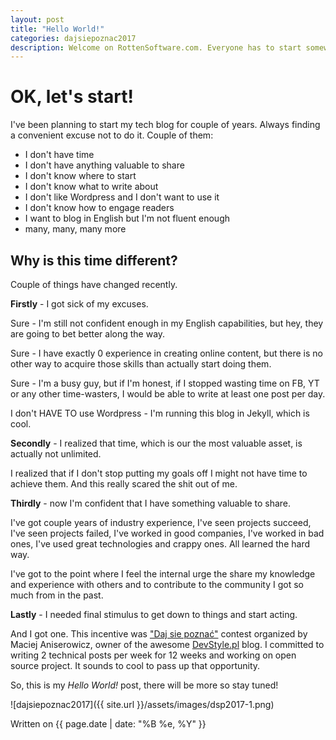 ```yaml
---
layout: post
title: "Hello World!"
categories: dajsiepoznac2017
description: Welcome on RottenSoftware.com. Everyone has to start somewhere, I start here.
---
```


# OK, let's start! #

I've been planning to start my tech blog for couple of years. Always finding a convenient excuse not to do it.
Couple of them:
* I don't have time
* I don't have anything valuable to share
* I don't know where to start
* I don't know what to write about
* I don't like Wordpress and I don't want to use it
* I don't know how to engage readers
* I want to blog in English but I'm not fluent enough
* many, many, many more

## Why is this time different? ##

Couple of things have changed recently. 

**Firstly** - I got sick of my excuses.

Sure - I'm still not confident enough in my English capabilities, but hey, they are going to bet better along the way.

Sure - I have exactly 0 experience in creating online content, but there is no other way to acquire those skills than actually start doing them.

Sure - I'm a busy guy, but if I'm honest, if I stopped wasting time on FB, YT or any other time-wasters, I would be able to write at least one post per day.

I don't HAVE TO use Wordpress - I'm running this blog in Jekyll, which is cool.


**Secondly** - I realized that time, which is our the most valuable asset, is actually not unlimited.

I realized that if I don't stop putting my goals off I might not have time to achieve them.
And this really scared the shit out of me.

**Thirdly** - now I'm confident that I have something valuable to share. 

I've got couple years of industry experience, I've seen projects succeed,
I've seen projects failed, I've worked in good companies, I've worked in bad ones, I've used great technologies and crappy ones. All learned the hard way. 

I've got to the point where I feel the internal urge the share my knowledge and experience with others and to contribute to the community I got so much from in the past.

**Lastly** - I needed final stimulus to get down to things and start acting. 

And I got one. This incentive was ["Daj sie poznać"](http://devstyle.pl/daj-sie-poznac/) contest organized by Maciej Aniserowicz, owner of the awesome [DevStyle.pl](http://devstyle.pl) blog. I committed to writing 2 technical posts per week for 12 weeks and working on open source project. It sounds to cool to pass up that opportunity.

So, this is my _Hello World!_ post, there will be more so stay tuned!

![dajsiepoznac2017]({{ site.url }}/assets/images/dsp2017-1.png)

Written on {{ page.date | date: "%B %e, %Y" }}
  
